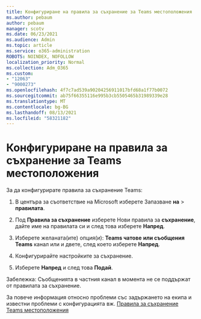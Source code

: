 ```yaml
---
title: Конфигуриране на правила за съхранение за Teams местоположения
ms.author: pebaum
author: pebaum
manager: scotv
ms.date: 06/23/2021
ms.audience: Admin
ms.topic: article
ms.service: o365-administration
ROBOTS: NOINDEX, NOFOLLOW
localization_priority: Normal
ms.collection: Adm_O365
ms.custom:
- "12063"
- "9000273"
ms.openlocfilehash: 4f7c7ad539a90204256911017bfd68a1f77b0072
ms.sourcegitcommit: ab75f66355116e995b3cb5505465b31989339e28
ms.translationtype: MT
ms.contentlocale: bg-BG
ms.lasthandoff: 08/13/2021
ms.locfileid: "58321182"
---
```

# <a name="configure-retention-policies-for-teams-locations"></a>Конфигуриране на правила за съхранение за Teams местоположения

За да конфигурирате правила за съхранение Teams:

1. В центъра за съответствие на Microsoft изберете Запазване **на**  >  **правилата**.

1. Под **Правила за съхранение** изберете Нови правила за **съхранение**, дайте име на правилата си и след това изберете **Напред**.

1. Изберете желаната(ите) опция(и): **Teams чатове** **или съобщения Teams** канал или и двете, след което изберете **Напред**.

1. Конфигурирайте настройките за съхранение. 

1. Изберете **Напред** и след това **Подай**.

Забележка: Съобщенията в частния канал в момента не се поддържат от правилата за съхранение.

За повече информация относно проблеми със задържането на екипа и известни проблеми с конфигурацията вж. [Правила за съхранение Teams местоположения](https://docs.microsoft.com/microsoft-365/compliance/create-retention-policies#retention-policy-for-teams-locations)

